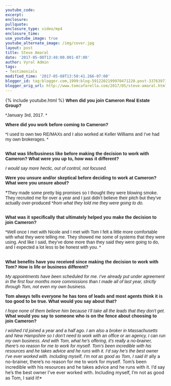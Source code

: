 ```yaml
---
youtube_code: 
excerpt:
enclosure:
pullquote:
enclosure_type: video/mp4
enclosure_time:
use_youtube_image: true
youtube_alternate_image: /img/cover.jpg
layout: post
title: Steve Amaral
date: '2017-05-08T13:48:00.001-07:00'
author: Vyral Admin
tags:
- Testimonials
modified_time: '2017-05-08T13:50:41.266-07:00'
blogger_id: tag:blogger.com,1999:blog-5912202199970471220.post-3376397192462593749
blogger_orig_url: http://www.tomcafarella.com/2017/05/steve-amaral.html
---
```

{% include youtube.html %}
<span style="font-size: normal;"><span style="font-family: &quot;arial&quot; , &quot;helvetica&quot; , sans-serif;">**When did you join Cameron Real Estate Group?** 

<span style="font-size: normal;"><span style="font-family: &quot;arial&quot; , &quot;helvetica&quot; , sans-serif;">*January 3rd, 2017. * 

<span style="font-size: normal;"><span style="font-family: &quot;arial&quot; , &quot;helvetica&quot; , sans-serif;">**Where did you work before coming to Cameron?** 

<span style="font-size: normal;"><span style="font-family: &quot;arial&quot; , &quot;helvetica&quot; , sans-serif;">*I used to own two RE/MAXs and I also worked at Keller Williams and I’ve had my own brokerages. * 
## 
<span style="font-size: normal;"><span style="font-family: &quot;arial&quot; , &quot;helvetica&quot; , sans-serif;">**What was life/business like before making the decision to work with Cameron? What were you up to, how was it different?** 

<span style="font-size: normal;"><span style="font-family: &quot;arial&quot; , &quot;helvetica&quot; , sans-serif;">*I would say more hectic, out of control, not focused.* 

<span style="font-size: normal;"><span style="font-family: &quot;arial&quot; , &quot;helvetica&quot; , sans-serif;">**Were you unsure and/or skeptical before deciding to work at Cameron? What were you unsure about?** 

*<span style="font-size: normal;"><span style="font-family: &quot;arial&quot; , &quot;helvetica&quot; , sans-serif;">They made some pretty big promises so I thought they were blowing smoke. They recruited me for over a year and I just didn’t believe their pitch but they’ve actually over-produced *<span style="font-size: normal;"><span style="font-family: &quot;arial&quot; , &quot;helvetica&quot; , sans-serif;">*from what they told me they were going to do.* 
## 
<span style="font-size: normal;"><span style="font-family: &quot;arial&quot; , &quot;helvetica&quot; , sans-serif;">**What was it specifically that ultimately helped you make the decision to join Cameron?** 

<span style="font-size: normal;"><span style="font-family: &quot;arial&quot; , &quot;helvetica&quot; , sans-serif;">*Well once I met with Nicole and I met with Tom I felt a little more comfortable with what they were telling me. They showed me some of systems that they were using. And like I said, they’ve done more than they said they were going to do, and I expected a lot less to be honest with you. * 
## 
<span style="font-size: normal;"><span style="font-family: &quot;arial&quot; , &quot;helvetica&quot; , sans-serif;">**What benefits have you received since making the decision to work with Tom? How is life or business different?** 

*<span style="font-size: normal;"><span style="font-family: &quot;arial&quot; , &quot;helvetica&quot; , sans-serif;">My appointments have been scheduled for me. I’ve already put under agreement in the first four months more commissions than I made all of last year, strictly through Tom, not even my own business.* 

<span style="font-size: normal;"><span style="font-family: &quot;arial&quot; , &quot;helvetica&quot; , sans-serif;">**Tom always tells everyone he has tons of leads and most agents think it is too good to be true. What would you say about that?** 

<i><span style="font-size: normal;"><span style="font-family: &quot;arial&quot; , &quot;helvetica&quot; , sans-serif;">I hope none of them believe him because I’ll take all the leads that they don’t get. 
 </i> 
<span style="font-size: normal;"><span style="font-family: &quot;arial&quot; , &quot;helvetica&quot; , sans-serif;">**What would you say to someone who is on the fence about choosing to join Cameron?** 

*<span style="font-size: normal;"><span style="font-family: &quot;arial&quot; , &quot;helvetica&quot; , sans-serif;">I wished I’d joined a year and a half ago. I am also a broker in Massachusetts and New Hampshire so I don’t need to work with an office or an agency, I can run my own business. And with Tom, what he’s offering, it’s really a no-brainer, there’s no reason for me to work for myself. Tom’s been incredible with his resources and he takes advice and he runs with it. I‘d say he’s the best owner I’ve ever worked with. Including myself, I’m not as good as Tom, I said it!* ally a no-brainer, there’s no reason for me to work for myself. Tom’s been incredible with his resources and he takes advice and he runs with it. I‘d say he’s the best owner I’ve ever worked with. Including myself, I’m not as good as Tom, I said it!* 